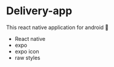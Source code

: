 # Delivery-app

This react native application for android 📱

- React native
- expo
- expo icon
- raw styles
